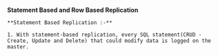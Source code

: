 **Statement Based and Row Based Replication**

    **Statement Based Replication :-**

    1. With statement-based replication, every SQL statement(CRUD - Create, Update and Delete) that could modify data is logged on the master.
